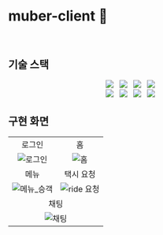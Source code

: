 # muber-client 🚖

<br/>

## 기술 스택

<p align="center">
  <img src="https://img.shields.io/badge/-html5-E34F26?style=for-the-badge&logo=html5&logoColor=white"> &nbsp
  <img src="https://img.shields.io/badge/-css3-1572B6?style=for-the-badge&logo=css3&logoColor=white"> &nbsp
  <img src="https://img.shields.io/badge/-javascript-F7DF1E?style=for-the-badge&logo=javascript&logoColor=white"> &nbsp
  <img src="https://img.shields.io/badge/-react-61DAFB?style=for-the-badge&logo=react&logoColor=white"> &nbsp <br/>
  <img src="https://img.shields.io/badge/-typescript-3178C6?style=for-the-badge&logo=typescript&logoColor=white"> &nbsp
  <img src="https://img.shields.io/badge/-apollographql-311C87?style=for-the-badge&logo=apollographql&logoColor=white"> &nbsp
  <img src="https://img.shields.io/badge/-vite-646CFF?style=for-the-badge&logo=vite&logoColor=white"> &nbsp
  <img src="https://img.shields.io/badge/-styledcomponents-DB7093?style=for-the-badge&logo=styledcomponents&logoColor=white"> &nbsp
</p>  

  


## 구현 화면
<table>
  <tr>
    <td align="center">로그인</td>
    <td align="center">홈</td>
  </tr>
  <tr>
    <td align="center"><img src="https://github.com/KimMH853/muber-client/assets/100124429/661beb53-832a-4801-9def-048d89b69dfd" alt="로그인"></td>
    <td align="center"><img src="https://github.com/KimMH853/muber-client/assets/100124429/4fcda80a-d861-4f40-b50b-7311332e977c" alt="홈"></td>
  </tr>
  <tr>
    <td align="center">메뉴</td>
    <td align="center">택시 요청</td>
  </tr>
  <tr>
    <td align="center"><img src="https://github.com/KimMH853/muber-client/assets/100124429/aedc5eed-a28a-4745-b049-9199116ebcb4" alt="메뉴_승객"></td>
    <td align="center"><img src="https://github.com/KimMH853/muber-client/assets/100124429/a195799a-06d1-4b19-bffa-52c2f3c58dd1" alt="ride 요청"></td>
  </tr>
  <tr>
    <td colspan="2" align="center">채팅</td>
  </tr>
  <tr>
    <td colspan="2" align="center"><img src="https://github.com/KimMH853/muber-client/assets/100124429/555372cd-3cca-4e8e-839a-d6ec50076c8b" alt="채팅"></td>
  </tr>
</table>









